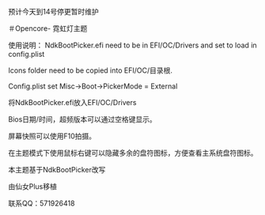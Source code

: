 预计今天到14号停更暂时维护

＃Opencore-
霓虹灯主题


使用说明：
NdkBootPicker.efi need to be in EFI/OC/Drivers and set to load in config.plist 

Icons folder need to be copied into EFI/OC/目录根.

Config.plist set Misc->Boot->PickerMode = External

将NdkBootPicker.efi放入EFI/OC/Drivers

Bios日期/时间，超频版本可以通过空格键显示。

屏幕快照可以使用F10拍摄。

在主题模式下使用鼠标右键可以隐藏多余的盘符图标，方便查看主系统盘符图标。




本主题基于NdkBootPicker改写

由仙女Plus移植

联系QQ：571926418
